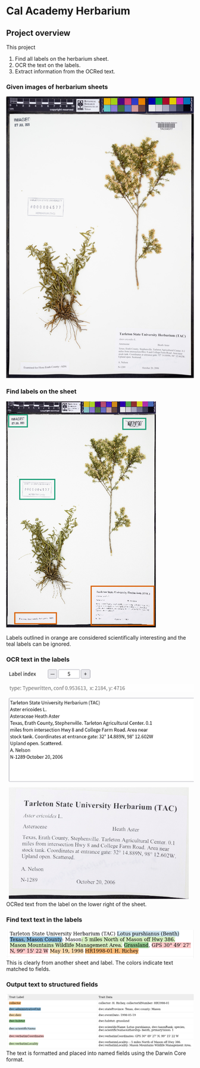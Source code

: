 # Cal Academy Herbarium

## Project overview
This project
1. Find all labels on the herbarium sheet.
2. OCR the text on the labels.
3. Extract information from the OCRed text.

### Given images of herbarium sheets
![Herbarium Sheet](assets/sheet.jpg)
### Find labels on the sheet
![Herbarium Labels](assets/show_labels.png)

Labels outlined in orange are considered scientifically interesting and the teal labels can be ignored.
### OCR text in the labels
![OCRed Text](assets/show_ocr_text.png)
OCRed text from the label on the lower right of the sheet.
### Find text text in the labels
![text.png|Label Text](assets/text.png)
This is clearly from another sheet and label. The colors indicate text matched to fields.
### Output text to structured fields
![Label Traits](assets/traits.png)
The text is formatted and placed into named fields using the Darwin Core format.
